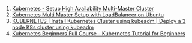 1. [Kubernetes - Setup High Availability Multi-Master Cluster](https://www.youtube.com/watch?v=KV3C-GQzkpc)
2. [Kubernetes Multi Master Setup with LoadBalancer on Ubuntu](https://www.youtube.com/watch?v=Zxozz8P_l5M)
3. [KUBERNETES | Install Kubernetes Cluster using kubeadm | Deploy a 3 node K8s cluster using kubeadm](https://youtu.be/Ro2qeYeisZQ)
4. [Kubernetes Beginners Full Course - Kubernetes Tutorial for Beginners](https://www.youtube.com/watch?v=DqFPGL1sb_Y)